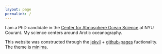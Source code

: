 ```yaml
---
layout: page
permalink: /
---
```


I am a PhD candidate in the [Center for Atmosphere Ocean Science](https://caos.cims.nyu.edu/dynamic/) at NYU Courant. My science centers around Arctic oceanography.

This website was constructed through the [jekyll][jekyll-organization-url] + [github-pages][github-pages-url] fuctionality. The theme is [minima][minima-url].


[jekyll-organization-url]: https://github.com/jekyll
[minima-url]: https://github.com/jekyll/minima
[github-pages-url]: https://docs.github.com/en/pages/setting-up-a-github-pages-site-with-jekyll
